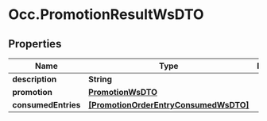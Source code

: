 # Occ.PromotionResultWsDTO

## Properties
Name | Type | Description | Notes
------------ | ------------- | ------------- | -------------
**description** | **String** |  | [optional] 
**promotion** | [**PromotionWsDTO**](PromotionWsDTO.md) |  | [optional] 
**consumedEntries** | [**[PromotionOrderEntryConsumedWsDTO]**](PromotionOrderEntryConsumedWsDTO.md) |  | [optional] 


